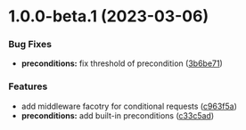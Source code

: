 # 1.0.0-beta.1 (2023-03-06)


### Bug Fixes

* **preconditions:** fix threshold of precondition ([3b6be71](https://github.com/httpland/http-conditional-requests/commit/3b6be71a4005051d31fd7b4066c69040272ff50a))


### Features

* add middleware facotry for conditional requests ([c963f5a](https://github.com/httpland/http-conditional-requests/commit/c963f5ac8d8ac1baba047392a798d4602c658705))
* **preconditions:** add built-in preconditions ([c33c5ad](https://github.com/httpland/http-conditional-requests/commit/c33c5add967e497df325b200f86d02fdbe11dd10))
